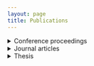 ```yaml
---
layout: page
title: Publications
---
```




<details>
  <summary>Conference proceedings</summary> <br>

<li><b>LIMA, C. S.</b>; AROCA, R. V.; HERNANDES, A. C. OxiTidy v.1: Motion Artifact Detection in Photoplethysmographic Signals Using Artificial Neural Network. XXIV Congresso Brasileiro de Automática - CBA 2022, Fortaleza-CE, 2022. <a href="https://doi.org/10.20906/CBA2022/3554">doi.org/10.20906/CBA2022/3554</a> </li><br>

<li>CAMARGO, A. K. F.; <b>LIMA, C. S.</b>; ROSSO, R; SOUZA, V. M.; TURINA, G. Estação Meteorológica Automática para Captação, Armazenamento e Transmissão de Parâmetros Meteorológicos: Um Projeto Internacional em Madagascar. <a href="https://www.conic-semesp.org.br/anais/anais-conic.php?ano=2019&act=autores">Anais do Conic-Semesp</a>, v. 7, São Paulo-SP, 2019.</li><br>

<li>CAMARGO, A. K. F.; <b>LIMA, C. S.</b>; ROSSO, R; SOUZA, V. M.; TURINA, G. Estação Meteorológica Automática para Captação e Transmissão de Parâmetros Climáticos: Um Projeto Extensionista Internacional em Madagascar. <a href="assets/poster_bitsal_2019.pdf">Anais da XIX Mostra de Produção Científica do Centro Universitário Salesiano de São Paulo</a>, Lorena-SP, 2019. </li><br>
  
<li><b>LIMA, C. S.</b>; VIEIRA, W. M. Inteligência artificial: o futuro do trabalho no século XXI. <a href="https://github.com/ccaique-lima/webpage/blob/8fda19ab0c6c6835fb3c13cbb7f1e8782ebfbf66/assets/poster_bicsal_2018.pdf">Anais da XVIII Mostra de Produção Científica do Centro Universitário Salesiano de São Paulo</a>, Lorena-SP, 2018. </li><br>
  
<li><b>LIMA, C. S.</b>; MARTINS, M. ROBOCAM: Dispositivo Robótico para Inspeção em Espaço Confinado. <a href="https://github.com/ccaique-lima/webpage/blob/8fda19ab0c6c6835fb3c13cbb7f1e8782ebfbf66/assets/poster_bitsal_2017.pdf)">Anais da XVII Mostra de Produção Científica do Centro Universitário Salesiano de São Paulo</a>, Campinas-SP, 2017. </li><br>

</details>




<details>
  <summary>Journal articles</summary><br>

<li><b>LIMA, C. S.</b>; BERTOCCO, F. C.; DE OLIVEIRA, J. I. V.; DE SOUZA, T. M. F.; DA SILVA, E. P.; VON ZUBEN, F. J. Assessment of Samsung Galaxy Watch4 PPG-Based Heart Rate During Light-to-Vigorous Physical Activities in IEEE Sensors Letters, vol. 8, no. 7, pp. 1-4, July 2024. <a href="https://doi.org/10.1109/LSENS.2024.3408089">doi.org/10.1109/LSENS.2024.3408089</a> </li><br>


</details>






<details>
  <summary>Thesis</summary><br>

<li>LIMA, C. S. OxiTidy: motion artifact detection-reduction in photoplethysmographic signals using artificial neural networks. 123 p. <a href="https://repositorio.ufscar.br/handle/ufscar/16780">Dissertation</a> (Master’s in Electrical Engineering) – Department of Electrical Engineering, Federal University of São Carlos, São Carlos, 2022. </li><br>


</details>


<!---
### White Papers

LIMA, C. S. Multi-Label Classification in Human Activity Recognition: A Comparison Between Logistic Regression and k-Nearest Neighbors. [IA048 — Machine Learning project](assets/ia048_machine_learning_project.pdf) – Department of Computer Engineering and Industrial Automation, School of Electrical and Computer Engineering, University of Campinas, Campinas, 2022.

ITO, R. C.; <b>LIMA, C. S</b>. When Federated Learning Meets Neural Architecture Search: A Comparison. [MO809A — Federated Learning report](assets/MO809A_federated_learning_report.pdf) – Department of Computer Engineering and Industrial Automation, School of Electrical and Computer Engineering, University of Campinas, Campinas, 2022.

LIMA, C. S. WiFiTester: A low-cost device for detecting interruptions in a Wireless Local Area Network (WLAN). [White paper WiFiTester](assets/white_paper_WiFiTester.pdf) – Department of Electrical Engineering, Federal University of São Carlos, São Carlos, 2021.

-->
